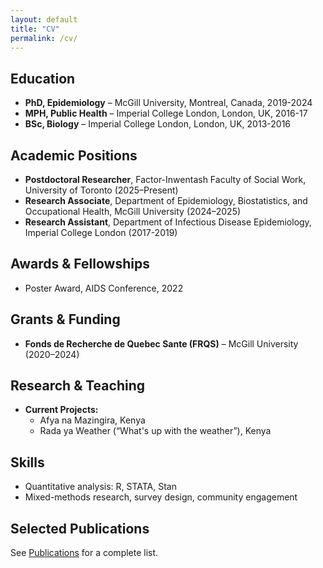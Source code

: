 ```yaml
---
layout: default
title: "CV"
permalink: /cv/
---
```


## Education
- **PhD, Epidemiology** – McGill University, Montreal, Canada, 2019-2024  
- **MPH, Public Health** – Imperial College London, London, UK, 2016-17  
- **BSc, Biology** – Imperial College London, London, UK, 2013-2016  

## Academic Positions
- **Postdoctoral Researcher**, Factor-Inwentash Faculty of Social Work, University of Toronto (2025–Present)  
- **Research Associate**, Department of Epidemiology, Biostatistics, and Occupational Health, McGill University (2024–2025)  
- **Research Assistant**, Department of Infectious Disease Epidemiology, Imperial College London (2017-2019)

## Awards & Fellowships
- Poster Award, AIDS Conference, 2022  

## Grants & Funding
- **Fonds de Recherche de Quebec Sante (FRQS)** – McGill University (2020–2024)  

## Research & Teaching
- **Current Projects:**  
  - Afya na Mazingira, Kenya  
  - Rada ya Weather (“What's up with the weather”), Kenya  

## Skills
- Quantitative analysis: R, STATA, Stan 
- Mixed-methods research, survey design, community engagement  

## Selected Publications
See [Publications](/publications/) for a complete list.
